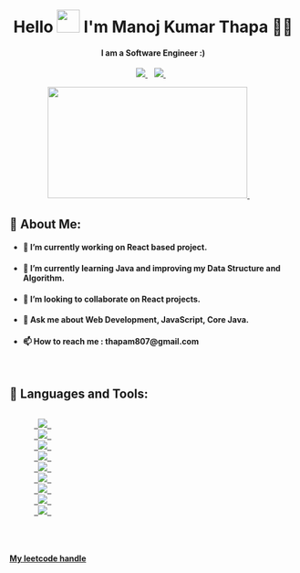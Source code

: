 <h1 align="center">
  Hello  <a target="_blank">
    <img src="https://github.com/JayantGoel001/JayantGoel001/blob/master/GIF/Hi.gif" width="40px" />
  </a> I'm Manoj Kumar Thapa 👨‍💻
</h1>
<h4 align ="center">I am a Software Engineer :) </h4>
<p align="center">
  <a href="https://www.linkedin.com/in/manoj-kumar-thapa-7595a5168" rel="noopener noreferrer">
    <img src="https://img.shields.io/badge/LinkedIn-0077B5?style=for-the-badge&logo=linkedin&logoColor=white" />
  </a>&nbsp;&nbsp;
  <a href="https://codes4real.netlify.app" target="_blank">
    <img src="https://img.shields.io/badge/Blogger-D852C0?style=for-the-badge&logo=blogger&logoColor=white" />        
  </a>&nbsp;&nbsp;
</p>

<p align="center">
  <a href="https://github.com/Manoj-Thapa">
    <img height="195px" width="350" src="https://github-readme-stats.vercel.app/api/top-langs/?username=Manoj-Thapa&text_color=FFFFFF&bg_color=000000&title_color=94b4a4&langs_count=15&layout=compact&hide_border=false" />
  </a>&nbsp;&nbsp;&nbsp;&nbsp;
</p>

## 🎯 About Me:

- <h4> 🔭 I’m currently working on React based project. </h4>
  
- <h4> 🌱 I’m currently learning Java and improving my Data Structure and Algorithm. </h4>
  
- <h4> 👯 I’m looking to collaborate on React projects. </h4>

- <h4> 💬 Ask me about Web Development, JavaScript, Core Java. </h4> 

- <h4> 📫 How to reach me : thapam807@gmail.com </h4>

<br />

## 🚀 Languages and Tools:

<p> 
  <code >
      <a href="https://www.python.org" target="_blank"> <img src="https://img.icons8.com/color/48/000000/python.png"/> </a>
      <a href="https://developer.mozilla.org/en-US/docs/Web/JavaScript" target="_blank"> <img src="https://img.icons8.com/color/48/000000/javascript.png"/> </a>
      <a href="https://www.w3.org/html/" target="_blank"> <img src="https://img.icons8.com/color/48/000000/html-5.png"/> </a>
      <a href="https://www.w3schools.com/css/" target="_blank"> <img src="https://img.icons8.com/color/48/000000/css3.png"/> </a>
      <a href="https://getbootstrap.com" target="_blank"> <img src="https://img.icons8.com/color/48/000000/bootstrap.png"/> </a>
      <a style="padding-right:8px;" href="https://nodejs.org" target="_blank"> <img src="https://img.icons8.com/color/48/000000/nodejs.png"/> </a>
      <a style="padding-right:8px;" href="https://docs.mongodb.com/manual/" target="_blank"> <img src="https://img.icons8.com/color/48/000000/mongodb.png"/> </a>
      <a style="padding-right:8px;" href="https://code.visualstudio.com/" target="_blank"> <img src="https://img.icons8.com/fluency/48/000000/visual-studio-code-2019.png"/> </a>
      <a href="https://git-scm.com/" target="_blank"> <img src="https://img.icons8.com/color/48/000000/git.png"/> </a>
  </code>
</p>

<br />

<h4><a href="https://leetcode.com/Manoj-Thapa"> My leetcode handle</a></h4>
